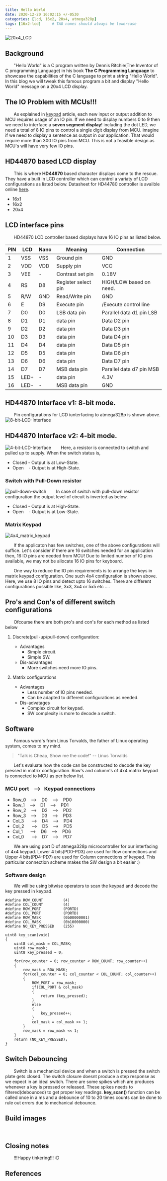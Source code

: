 ```yaml
---
title: Hello World
date: 2020-12-20 16:02:15 +/-0530
categories: [lcd, 16x2, 20x4, atmega328p]
tags: [16x2-lcd]     # TAG names should always be lowercase
---
```


![20x4_LCD](https://user-images.githubusercontent.com/75629402/103137053-e6d2ac00-46c5-11eb-88ae-e526fc3d0d58.png)

## Background
&nbsp;&nbsp;&nbsp;&nbsp;&nbsp;&nbsp; "Hello World" is a C program written by Dennis Ritchie(The Inventor of C programming Language) in his book __The C Programming Language__ to showcase the capabilities of the C language to print a string "Hello World". In this blog we will tweak this famous program a bit and display "Hello World" message on a 20x4 LCD display.

## The IO Problem with MCUs!!!
&nbsp;&nbsp;&nbsp;&nbsp;&nbsp;&nbsp; As explained in [keypad](../_site/posts/the-matrix) article, each new input or output addition to MCU requires usage of an IO pin. If we need to display numbers 0 to 9 then we need to interface a __seven segment display__! including the dot LED, we need a total of 8 IO pins to control a single digit display from MCU. imagine if we need to display a sentence as output in our application. That would require more than 300 IO pins from MCU. This is not a feasible design as MCU's will have very few IO pins. 

## HD44870 based LCD display
&nbsp;&nbsp;&nbsp;&nbsp;&nbsp;&nbsp; This is where __HD44870__ based character displays come to the rescue. They have a built in LCD controller which can control a variaty of LCD configurations as listed below. Datasheet for HD44780 controller is availble online [here](https://www.sparkfun.com/datasheets/LCD/HD44780.pdf).
- 16x1
- 16x2
- 20x4


## LCD interface pins
&nbsp;&nbsp;&nbsp;&nbsp;&nbsp;&nbsp; HD44870 LCD controller based displays have 16 IO pins as listed below.

| PIN | LCD | Nano |  Meaning            |   Connection                |
|-----|------|------|---------------------|-----------------------------|
| 1   | VSS  | VSS  | Ground pin          |   GND                       |
| 2   | VDD  | VDD  | Supply pin          |   VCC                       |
| 3   | VEE  |  -   | Contrast set pin    |   0.18V                     |
| 4   | RS   | D8   | Register select pin |   HIGH/LOW based on need.   |
| 5   | R/W  | GND  | Read/Write pin      |   GND                       |
| 6   | E    | D9   | Execute pin         |   /Execute control line     |
| 7   | D0   | D0   | LSB data pin        |   Parallel data d1 pin LSB  |
| 8   | D1   | D1   | data pin            |   Data D2 pin               |
| 9   | D2   | D2   | data pin            |   Data D3 pin               |
| 10  | D3   | D3   | data pin            |   Data D4 pin               |
| 11  | D4   | D4   | data pin            |   Data D5 pin               |
| 12  | D5   | D5   | data pin            |   Data D6 pin               |
| 13  | D6   | D6   | data pin            |   Data D7 pin               |
| 14  | D7   | D7   | MSB data pin        |   Parallel data d7 pin MSB  |
| 15  | LED+ |  -   | data pin            |   4.3V                      |
| 16  | LED- |  -   | MSB data pin        |   GND                       |

## HD44870 Interface v1: 8-bit mode.
&nbsp;&nbsp;&nbsp;&nbsp;&nbsp;&nbsp; Pin configurations for LCD iunterfacing to atmega328p is shown above. 
![8-bit-LCD-Interface](https://user-images.githubusercontent.com/75629402/103139790-227a6f80-46e0-11eb-87ea-849af11adb60.png)



## HD44870 Interface v2: 4-bit mode.
![4-bit-LCD-Interface](https://user-images.githubusercontent.com/75629402/103139843-e0056280-46e0-11eb-89cd-c0938b128a5c.png)
&nbsp;&nbsp;&nbsp;&nbsp;&nbsp;&nbsp; Here, a resistor is connected to switch and pulled up to supply. When the switch status is, 
 - Closed - Output is at Low-State. 
 - Open  &nbsp;&nbsp;  - Output is at High-State. 
### Switch with Pull-Down resistor
![pull-down-switch](https://user-images.githubusercontent.com/75629402/102707484-a75a2900-429b-11eb-8436-1226454dff06.png)
&nbsp;&nbsp;&nbsp;&nbsp;&nbsp;&nbsp; In case of switch with pull-down resistor configuration the output level of circuit is inverted as below.
 - Closed - Output is at High-State. 
 - Open  &nbsp;&nbsp;  - Output is at Low-State. 
### Matrix Keypad
![4x4_matrix_keypad](https://user-images.githubusercontent.com/75629402/102712218-aa671080-42bf-11eb-89d5-a59efe9f8a0d.png)

&nbsp;&nbsp;&nbsp;&nbsp;&nbsp;&nbsp; If the applicaton has few switches, one of the above configurations will suffice. Let's consider if there are 16 switches needed for an application then, 16 IO pins are needed from MCU! Due to limited number of IO pins available, we may not be allocate 16 IO pins for keyboard. 

&nbsp;&nbsp;&nbsp;&nbsp;&nbsp;&nbsp; One way to reduce the IO pin requirements is to arrange the keys in matrix keypad configuration. One such 4x4 configuration is shown above. Here, we use 8 IO pins and detect upto 16 switches. There are different configurations possible like, 3x3, 3x4 or 5x5 etc ....

## Pro's and Con's of different switch configurations
&nbsp;&nbsp;&nbsp;&nbsp;&nbsp;&nbsp; Ofcourse there are both pro's and con's for each method as listed below
1. Discrete(pull-up/pull-down) configuration:
   - Advantages 
     - Simple circuit.
     - Simple SW.
   - Dis-advantages
     - More switches need more IO pins.

2. Matrix configurations
   - Advantages
     - Less number of IO pins needed.
     - Can be adapted to different configurations as needed.
   - Dis-advatages
     - Complex circuit for keypad.
     - SW complexity is more to decode a switch.

## Software
&nbsp;&nbsp;&nbsp;&nbsp;&nbsp;&nbsp; Famous word's from Linus Torvalds, the father of Linux operating system, comes to my mind.
>"Talk is Cheap, Show me the code!"
-- Linus Torvalds

&nbsp;&nbsp;&nbsp;&nbsp;&nbsp;&nbsp; Let's evaluate how the code can be constructed to decode the key pressed in matrix configuration. Row's and column's of 4x4 matrix keypad is connected to MCU as per below list.

### MCU port &nbsp;&nbsp;&nbsp;-->&nbsp;&nbsp;&nbsp;Keypad connections
   - Row_0 &nbsp;&nbsp;&nbsp;-->&nbsp;&nbsp;&nbsp; D0 &nbsp;&nbsp;&nbsp;-->&nbsp;&nbsp;&nbsp; PD0
   - Row_1 &nbsp;&nbsp;&nbsp;-->&nbsp;&nbsp;&nbsp; D1 &nbsp;&nbsp;&nbsp;-->&nbsp;&nbsp;&nbsp; PD1
   - Row_2 &nbsp;&nbsp;&nbsp;-->&nbsp;&nbsp;&nbsp; D2 &nbsp;&nbsp;&nbsp;-->&nbsp;&nbsp;&nbsp; PD2
   - Row_3 &nbsp;&nbsp;&nbsp;-->&nbsp;&nbsp;&nbsp; D3 &nbsp;&nbsp;&nbsp;-->&nbsp;&nbsp;&nbsp; PD3
   - Col_3&nbsp;&nbsp; &nbsp;&nbsp;&nbsp;-->&nbsp;&nbsp;&nbsp; D4 &nbsp;&nbsp;&nbsp;-->&nbsp;&nbsp;&nbsp; PD4
   - Col_2&nbsp;&nbsp; &nbsp;&nbsp;&nbsp;-->&nbsp;&nbsp;&nbsp; D5 &nbsp;&nbsp;&nbsp;-->&nbsp;&nbsp;&nbsp; PD5
   - Col_1&nbsp;&nbsp; &nbsp;&nbsp;&nbsp;-->&nbsp;&nbsp;&nbsp; D6 &nbsp;&nbsp;&nbsp;-->&nbsp;&nbsp;&nbsp; PD6
   - Col_0&nbsp;&nbsp; &nbsp;&nbsp;&nbsp;--> &nbsp;&nbsp;&nbsp;D7 &nbsp;&nbsp;&nbsp;-->&nbsp;&nbsp;&nbsp; PD7

&nbsp;&nbsp;&nbsp;&nbsp;&nbsp;&nbsp; We are using port D of atmega328p microcontroller for our interfacing of 4x4 keypad. Lower 4 bits(PD0-PD3) are used for Row connections and Upper 4 bits(PD4-PD7) are used for Column connections of keypad. This particular connection scheme makes the SW design a bit easier :)

### Software design
&nbsp;&nbsp;&nbsp;&nbsp;&nbsp;&nbsp; We will be using bitwise operators to scan the keypad and decode the key pressed in keypad.

    
    #define ROW_COUNT         (4)
    #define COL_COUNT         (4)
    #define ROW_PORT          (PORTD)
    #define COL_PORT          (PORTD) 
    #define ROW_MASK          (0b00000001)
    #define COL_MASK          (0b10000000)
    #define NO_KEY_PRESSED    (255)

    uint8 key_scan(void)
    {
        uint8 col_mask = COL_MASK;
        uint8 row_mask;
        uint8 key_pressed = 0;

        for(row_counter = 0; row_counter < ROW_COUNT; row_counter++)
        {
            row_mask = ROW_MASK;
            for(col_counter = 0; col_counter < COL_COUNT; col_counter++)
            {
                ROW_PORT = row_mask;
                if(COL_PORT & col_mask)
                {
                    return (key_pressed);
                }
                else
                {
                    key_pressed++;
                }
                col_mask = col_mask >> 1;
            }
            row_mask = row_mask << 1;
        }
        return (NO_KEY_PRESSED);
    }
    
## Switch Debouncing
&nbsp;&nbsp;&nbsp;&nbsp;&nbsp;&nbsp; Switch is a mechanical device and when a switch is pressed the switch plate gets closed. The switch closure doesnt produce a step response as we expect in an ideal switch. There are some spikes which are produces whenever a key is pressed or released. These spikes needs to filtered(debounced) to get proper key readings. __key_scan()__ function can be called once in a ms and a debounce of 10 to 20 times counts can be done to rule out errors due to mechanical debounce.

## Build images
&nbsp;&nbsp;&nbsp;&nbsp;&nbsp;&nbsp; 

## Closing notes
&nbsp;&nbsp;&nbsp;&nbsp;&nbsp;&nbsp; !!!Happy tinkering!!! :D

## References
